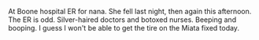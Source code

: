 At Boone hospital ER for nana. She fell last night, then again this afternoon. The ER is odd. Silver-haired doctors and botoxed nurses. Beeping and booping. I guess I won't be able to get the tire on the Miata fixed today.